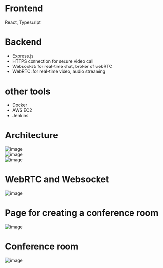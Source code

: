 # Frontend
React, Typescript
# Backend
- Express.js
- HTTPS connection for secure video call
- Websocket: for real-time chat, broker of webRTC
- WebRTC: for real-time video, audio streaming
# other tools
- Docker
- AWS EC2
- Jenkins

# Architecture
![image](https://github.com/vacu9708/video-conference/assets/67142421/95e6b781-56ac-488f-aaa3-82f98e556b06)<br>
![image](https://github.com/vacu9708/video-conference/assets/67142421/13e663ee-e3cb-421e-93ef-4d89d6d7809b)<br>
![image](https://github.com/vacu9708/video-conference/assets/67142421/c13a5feb-39b0-4852-a745-44c3f9bbd38d)<br>

# WebRTC and Websocket
![image](https://github.com/vacu9708/video-conference/assets/67142421/ef40bb16-f8a0-4c98-8f1b-9b20d589bbac)

# Page for creating a conference room
![image](https://github.com/vacu9708/video-conference/assets/67142421/f52e20b6-92ee-43cd-904e-822bef206e13)

# Conference room
![image](https://user-images.githubusercontent.com/67142421/205711740-6953fe9b-8180-4f71-ad41-c967d2c968e9.png)
